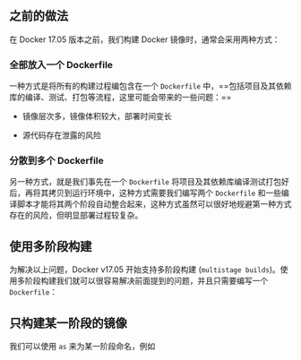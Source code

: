 ## 之前的做法

在 Docker 17.05 版本之前，我们构建 Docker 镜像时，通常会采用两种方式：

### 全部放入一个 Dockerfile

一种方式是将所有的构建过程编包含在一个 `Dockerfile` 中，==包括项目及其依赖库的编译、测试、打包等流程，这里可能会带来的一些问题：==

- 镜像层次多，镜像体积较大，部署时间变长
    
- 源代码存在泄露的风险

### 分散到多个 Dockerfile

另一种方式，就是我们事先在一个 `Dockerfile` 将项目及其依赖库编译测试打包好后，再将其拷贝到运行环境中，这种方式需要我们编写两个 `Dockerfile` 和一些编译脚本才能将其两个阶段自动整合起来，这种方式虽然可以很好地规避第一种方式存在的风险，但明显部署过程较复杂。


## 使用多阶段构建

为解决以上问题，Docker v17.05 开始支持多阶段构建 (`multistage builds`)。使用多阶段构建我们就可以很容易解决前面提到的问题，并且只需要编写一个 `Dockerfile`：

## 只构建某一阶段的镜像

我们可以使用 `as` 来为某一阶段命名，例如
